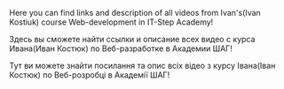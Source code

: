 Here you can find links and description of all videos from Ivan's(Ivan Kostiuk)  course Web-development in IT-Step Academy!

Здесь вы сможете найти ссылки и описание всех видео с курса Ивана(Иван Костюк) по Веб-разработке в Академии ШАГ!

Тут ви можете знайти посилання та опис всіх відео з курсу Івана(Іван Костюк) по Веб-розробці в Академії ШАГ!
